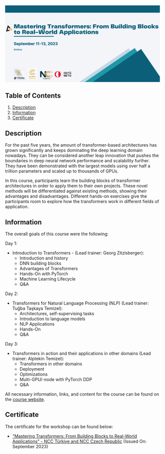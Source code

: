 ![Course](images/banner.png)

## Table of Contents
1. [Description](#description)
2. [Information](#information)
3. [Certificate](#certificate)

<a name="descripton"></a>
## Description

For the past five years, the amount of transformer-based architectures has grown significantly and keeps dominating the deep learning domain nowadays. They can be considered another leap innovation that pushes the boundaries in deep neural network performance and scalability further. They have been demonstrated with the largest models using over half a trillion parameters and scaled up to thousands of GPUs.

In this course, participants learn the building blocks of transformer architectures in order to apply them to their own projects. These novel methods will be differentiated against existing methods, showing their advantages and disadvantages. Different hands-on exercises give the participants room to explore how the transformers work in different fields of application.

<a name="information"></a>
## Information

The overall goals of this course were the following:

Day 1:
- Introduction to Transformers - (Lead trainer: Georg Zitzlsberger):
  - Introduction and history 
  - DNN building blocks 
  - Advantages of Transformers 
  - Hands-On with PyTorch 
  - Machine Learning Lifecycle 
  - Q&A

Day 2:
- Transformers for Natural Language Processing (NLP) (Lead trainer: Tuğba Taşkaya Temizel):
  - Architectures, self-supervising tasks 
  - Introduction to language models 
  - NLP Applications 
  - Hands-On
  - Q&A

Day 3:
- Transformers in action and their applications in other domains (Lead trainer: Alptekin Temizel):
  - Transformers in other domains 
  - Deployment 
  - Optimizations 
  - Multi-GPU/-node with PyTorch DDP 
  - Q&A

All necessary information, links, and content for the course can be found on the [course website](https://indico.truba.gov.tr/event/133/).

<a name="certificate"></a>
## Certificate

The certificate for the workshop can be found below:

- ["Mastering Transformers: From Building Blocks to Real-World Applications" - NCC Türkiye and NCC Czech Republic](https://github.com/HROlive/Mastering-Transformers-From-Building-Blocks-to-Real-World-Applications/blob/main/images/certificate.pdf) (Issued On: September 2023)
